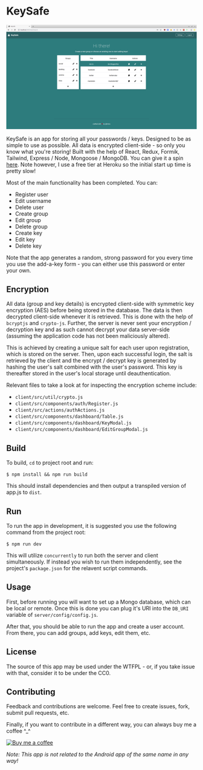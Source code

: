 # KeySafe

![](./screens/dashboard.png)

KeySafe is an app for storing all your passwords / keys. Designed to be as simple to use as possible. All data is encrypted client-side - so only you know what you're storing! Built with the help of React, Redux, Formik, Tailwind, Express / Node, Mongoose / MongoDB. You can give it a spin [here](https://keysafeapp.herokuapp.com). Note however, I use a free tier at Heroku so the initial start up time is pretty slow!

Most of the main functionality has been completed. You can:

- Register user
- Edit username
- Delete user
- Create group
- Edit group
- Delete group
- Create key
- Edit key
- Delete key

Note that the app generates a random, strong password for you every time you use the add-a-key form - you can either use this password or enter your own.

## Encryption

All data (group and key details) is encrypted client-side with symmetric key encryption (AES) before being stored in the database. The data is then decrypted client-side whenever it is retrieved. This is done with the help of `bcryptjs` and `crypto-js`. Further, the server is never sent your encryption / decryption key and as such cannot decrypt your data server-side (assuming the application code has not been maliciously altered). 

This is achieved by creating a unique salt for each user upon registration, which is stored on the server. Then, upon each successful login, the salt is retrieved by the client and the encrypt / decrypt key is generated by hashing the user's salt combined with the user's password. This key is thereafter stored in the user's local storage until deauthentication.

Relevant files to take a look at for inspecting the encryption scheme include: 

- `client/src/util/crypto.js` 
- `client/src/components/auth/Register.js` 
- `client/src/actions/authActions.js`
- `client/src/components/dashboard/Table.js`
- `client/src/components/dashboard/KeyModal.js`
- `client/src/components/dashboard/EditGroupModal.js`

## Build
To build, `cd` to project root and run:
```
$ npm install && npm run build
```
This should install dependencies and then output a transpiled version of app.js to `dist`.

## Run
To run the app in development, it is suggested you use the following command from the project root:
```
$ npm run dev
```
This will utilize `concurrently` to run both the server and client simultaneously. If instead you wish to run them independently, see the project's `package.json` for the relavent script commands.

## Usage
First, before running you will want to set up a Mongo database, which can be local or remote. Once this is done you can plug it's URI into the `DB_URI` variable of `server/config/config.js`.

After that, you should be able to run the app and create a user account. From there, you can add groups, add keys, edit them, etc.

## License
The source of this app may be used under the WTFPL - or, if you take issue with that, consider it to be under the CC0.

## Contributing
Feedback and contributions are welcome. Feel free to create issues, fork, submit pull requests, etc.

Finally, if you want to contribute in a different way, you can always buy me a coffee ^_^

[![Buy me a coffee](https://www.buymeacoffee.com/assets/img/custom_images/purple_img.png)](https://www.buymeacoffee.com/tmns)

*Note: This app is not related to the Android app of the same name in any way!* 
